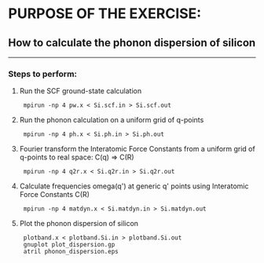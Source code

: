 # PURPOSE OF THE EXERCISE: 
## How to calculate the phonon dispersion of silicon
----------------------------------------------------

### Steps to perform:

1. Run the SCF ground-state calculation

        mpirun -np 4 pw.x < Si.scf.in > Si.scf.out

2. Run the phonon calculation on a uniform grid of q-points

        mpirun -np 4 ph.x < Si.ph.in > Si.ph.out

3. Fourier transform the Interatomic Force Constants from a uniform grid of q-points to real space: C(q) => C(R)

        mpirun -np 4 q2r.x < Si.q2r.in > Si.q2r.out

4. Calculate frequencies omega(q') at generic q' points using Interatomic Force Constants C(R)

        mpirun -np 4 matdyn.x < Si.matdyn.in > Si.matdyn.out

5. Plot the phonon dispersion of silicon 

        plotband.x < plotband.Si.in > plotband.Si.out
        gnuplot plot_dispersion.gp
        atril phonon_dispersion.eps 
